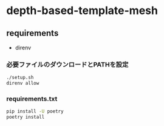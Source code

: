 # depth-based-template-mesh

## requirements

- direnv

### 必要ファイルのダウンロードとPATHを設定

```sh
./setup.sh
direnv allow
```

### requirements.txt

```sh
pip install -U poetry
poetry install
```
